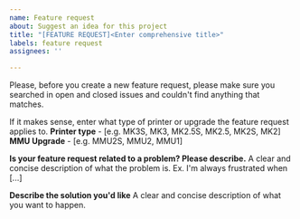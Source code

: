 ```yaml
---
name: Feature request
about: Suggest an idea for this project
title: "[FEATURE REQUEST]<Enter comprehensive title>"
labels: feature request
assignees: ''

---
```


Please, before you create a new feature request, please make sure you searched in open and closed issues and couldn't find anything that matches.

If it makes sense, enter what type of printer or upgrade the feature request applies to.
**Printer type** - [e.g. MK3S, MK3, MK2.5S, MK2.5, MK2S, MK2]
**MMU Upgrade** - [e.g. MMU2S, MMU2, MMU1]

**Is your feature request related to a problem? Please describe.**
  A clear and concise description of what the problem is. Ex. I'm always frustrated when [...]
  
**Describe the solution you'd like**
  A clear and concise description of what you want to happen.

